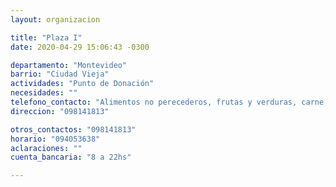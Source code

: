 ```yaml
---
layout: organizacion

title: "Plaza I"
date: 2020-04-29 15:06:43 -0300

departamento: "Montevideo"
barrio: "Ciudad Vieja"
actividades: "Punto de Donación"
necesidades: ""
telefono_contacto: "Alimentos no perecederos, frutas y verduras, carne, productos sanitarios (tapabocas, guantes, alcohol en gel, detergente,etc), recipientes o tuppers"
direccion: "098141813"

otros_contactos: "098141813"
horario: "094053638"
aclaraciones: ""
cuenta_bancaria: "8 a 22hs"

---
```


